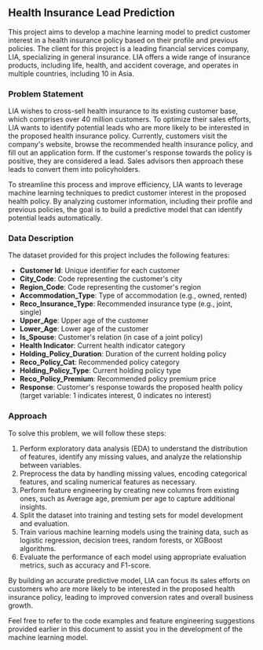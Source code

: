 ## Health Insurance Lead Prediction

This project aims to develop a machine learning model to predict customer interest in a health insurance policy based on their profile and previous policies. The client for this project is a leading financial services company, LIA, specializing in general insurance. LIA offers a wide range of insurance products, including life, health, and accident coverage, and operates in multiple countries, including 10 in Asia.

### Problem Statement

LIA wishes to cross-sell health insurance to its existing customer base, which comprises over 40 million customers. To optimize their sales efforts, LIA wants to identify potential leads who are more likely to be interested in the proposed health insurance policy. Currently, customers visit the company's website, browse the recommended health insurance policy, and fill out an application form. If the customer's response towards the policy is positive, they are considered a lead. Sales advisors then approach these leads to convert them into policyholders.

To streamline this process and improve efficiency, LIA wants to leverage machine learning techniques to predict customer interest in the proposed health policy. By analyzing customer information, including their profile and previous policies, the goal is to build a predictive model that can identify potential leads automatically.

### Data Description

The dataset provided for this project includes the following features:

- **Customer Id**: Unique identifier for each customer
- **City_Code**: Code representing the customer's city
- **Region_Code**: Code representing the customer's region
- **Accommodation_Type**: Type of accommodation (e.g., owned, rented)
- **Reco_Insurance_Type**: Recommended insurance type (e.g., joint, single)
- **Upper_Age**: Upper age of the customer
- **Lower_Age**: Lower age of the customer
- **Is_Spouse**: Customer's relation (in case of a joint policy)
- **Health Indicator**: Current health indicator category
- **Holding_Policy_Duration**: Duration of the current holding policy
- **Reco_Policy_Cat**: Recommended policy category
- **Holding_Policy_Type**: Current holding policy type
- **Reco_Policy_Premium**: Recommended policy premium price
- **Response**: Customer's response towards the proposed health policy (target variable: 1 indicates interest, 0 indicates no interest)

### Approach

To solve this problem, we will follow these steps:

1. Perform exploratory data analysis (EDA) to understand the distribution of features, identify any missing values, and analyze the relationship between variables.
2. Preprocess the data by handling missing values, encoding categorical features, and scaling numerical features as necessary.
3. Perform feature engineering by creating new columns from existing ones, such as Average age, premium per age to capture additional insights.
4. Split the dataset into training and testing sets for model development and evaluation.
5. Train various machine learning models using the training data, such as logistic regression, decision trees, random forests, or XGBoost algorithms.
6. Evaluate the performance of each model using appropriate evaluation metrics, such as accuracy and F1-score.

By building an accurate predictive model, LIA can focus its sales efforts on customers who are more likely to be interested in the proposed health insurance policy, leading to improved conversion rates and overall business growth.

Feel free to refer to the code examples and feature engineering suggestions provided earlier in this document to assist you in the development of the machine learning model.
